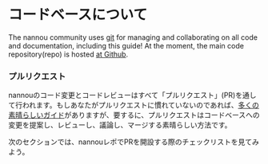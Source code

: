 <!-- # About the Codebase -->
# コードベースについて

The nannou community uses [git][git] for managing and collaborating on all code and documentation, including this guide! At the moment, the main code repository(repo) is hosted [at Github][nannou-github].

<!-- ### Pull Requests -->
### プルリクエスト

<!-- All code changes and code reviews for nannou happen through "Pull Requests"(PRs). If you are new to pull requests, there are [many great guides out there][duckduckgo-pr], but in short they are a nice way of proposing, reviewing, discussing and merging changes to a codebase. -->
nannouのコード変更とコードレビューはすべて「プルリクエスト」(PR)を通して行われます。もしあなたがプルリクエストに慣れていないのであれば、[多くの素晴らしいガイド][duckduckgo-pr]がありますが、要するに、プルリクエストはコードベースへの変更を提案し、レビューし、議論し、マージする素晴らしい方法です。

<!-- In the next section we'll take a look at a checklist for opening PRs at the nannou repo. -->
次のセクションでは、nannouレポでPRを開設する際のチェックリストを見てみよう。

[duckduckgo-pr]: https://duckduckgo.com/?t=ffab&q=how+to+make+a+pul+request+github&ia=web
[git]: https://en.wikipedia.org/wiki/Git
[nannou-github]: https://github.com/nannou-org/nannou
